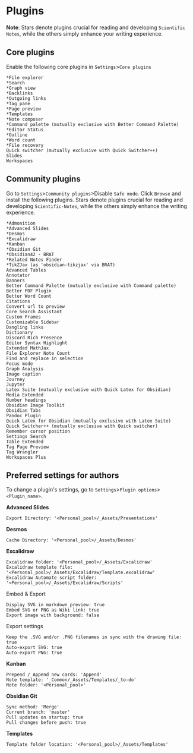 # Plugins
**Note**: Stars denote plugins crucial for reading and developing `Scientific Notes`, while the others simply enhance your writing experience.

## Core plugins
Enable the following core plugins in `Settings`>`Core plugins`

```
*File explorer
*Search
*Graph view
*Backlinks
*Outgoing links
*Tag pane
*Page preview
*Templates
*Note composer
*Command palette (mutually exclusive with Better Command Palette)
*Editor Status
*Outline
*Word count
*File recovery
Quick switcher (mutually exclusive with Quick Switcher++)
Slides
Workspaces
```

## Community plugins
Go to `Settings`>`Community plugins`>Disable `Safe mode`. Click `Browse` and install the following plugins. Stars denote plugins crucial for reading and developing `Scientific-Notes`, while the others simply enhance the writing experience.

```
*Admonition
*Advanced Slides
*Desmos
*Excalidraw
*Kanban
*Obsidian Git
*Obsidian42 - BRAT
*Related Notes Finder
*TikZJax (as 'obsidian-tikzjax' via BRAT)
Advanced Tables
Annotator
Banners
Better Command Palette (mutually exclusive with Command palette)
Better PDF Plugin
Better Word Count
Citations
Convert url to preview
Core Search Assistant
Custom Frames
Customizable Sidebar
Dangling links
Dictionary
Discord Rich Presence
Editor Syntax Highlight
Extended MathJax
File Explorer Note Count
Find and replace in selection
Focus mode
Graph Analysis
Image caption
Journey
Jupyter
Latex Suite (mutually exclusive with Quick Latex for Obsidian)
Media Extended
Number headings
Obsidian Image Toolkit
Obsidian Tabs
Pandoc Plugin
Quick Latex for Obsidian (mutually exclusive with Latex Suite)
Quick Switcher++ (mutually exclusive with Quick switcher)
Remember cursor position
Settings Search
Table Extended
Tag Page Preview
Tag Wrangler
Workspaces Plus
```

## Preferred settings for authors
To change a plugin's settings, go to `Settings`>`Plugin options`>`<Plugin_name>`.

**Advanced Slides**
```
Export Directory: '<Personal_pool>/_Assets/Presentations'
```

**Desmos**
```
Cache Directory: '<Personal_pool>/_Assets/Desmos'
```

**Excalidraw**
```
Excalidraw folder: '<Personal_pool>/_Assets/Excalidraw'
Excalidraw template file: '<Personal_pool>/_Assets/Excalidraw/Template.excalidraw'
Excalidraw Automate script folder: '<Personal_pool>/_Assets/Excalidraw/Scripts'
```
Embed & Export
```
Display SVG in markdown preview: true
Embed SVG or PNG as Wiki link: true
Export image with background: false
```
Export settings
```
Keep the .SVG and/or .PNG filenames in sync with the drawing file: true
Auto-export SVG: true
Auto-export PNG: true
```

**Kanban**
```
Prepend / Append new cards: 'Append'
Note template: '_Common/_Assets/Templates/_to-do'
Note folder: '<Personal_pool>'
```

**Obsidian Git**
```
Sync method: 'Merge'
Current branch: 'master'
Pull updates on startup: true
Pull changes before push: true
```

**Templates**
```
Template folder location: '<Personal_pool>/_Assets/Templates'
```
